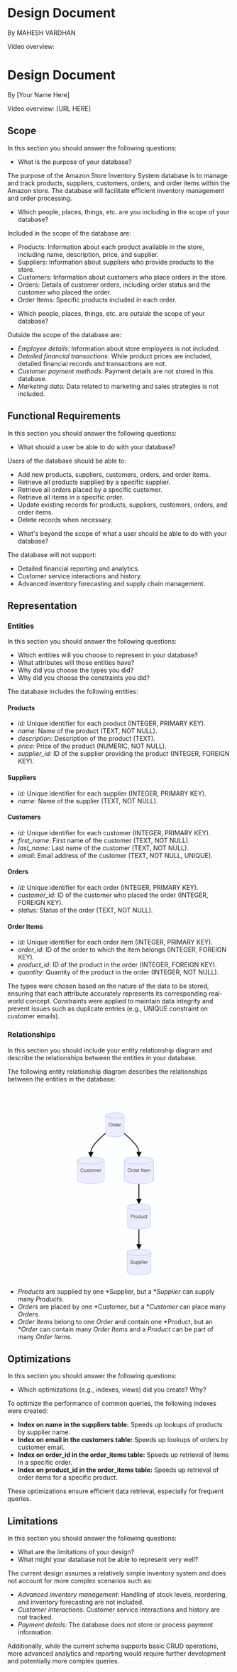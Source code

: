 # Design Document

By MAHESH VARDHAN

Video overview: <URL HERE>


# Design Document

By [Your Name Here]

Video overview: [URL HERE]

## Scope

In this section you should answer the following questions:

* What is the purpose of your database?

The purpose of the Amazon Store Inventory System database is to manage and track products, suppliers, customers, orders, and order items within the Amazon store. The database will facilitate efficient inventory management and order processing.


* Which people, places, things, etc. are you including in the scope of your database?


Included in the scope of the database are:
- Products: Information about each product available in the store, including name, description, price, and supplier.
- Suppliers: Information about suppliers who provide products to the store.
- Customers: Information about customers who place orders in the store.
- Orders: Details of customer orders, including order status and the customer who placed the order.
- Order Items: Specific products included in each order.


* Which people, places, things, etc. are *outside* the scope of your database?


Outside the scope of the database are:
- *Employee details:* Information about store employees is not included.
- *Detailed financial transactions:* While product prices are included, detailed financial records and transactions are not.
- *Customer payment methods:* Payment details are not stored in this database.
- *Marketing data:* Data related to marketing and sales strategies is not included.

## Functional Requirements

In this section you should answer the following questions:

* What should a user be able to do with your database?

Users of the database should be able to:
- Add new products, suppliers, customers, orders, and order items.
- Retrieve all products supplied by a specific supplier.
- Retrieve all orders placed by a specific customer.
- Retrieve all items in a specific order.
- Update existing records for products, suppliers, customers, orders, and order items.
- Delete records when necessary.


* What's beyond the scope of what a user should be able to do with your database?


The database will not support:
- Detailed financial reporting and analytics.
- Customer service interactions and history.
- Advanced inventory forecasting and supply chain management.

## Representation

### Entities

In this section you should answer the following questions:

* Which entities will you choose to represent in your database?
* What attributes will those entities have?
* Why did you choose the types you did?
* Why did you choose the constraints you did?


The database includes the following entities:

#### Products
- *id:* Unique identifier for each product (INTEGER, PRIMARY KEY).
- *name:* Name of the product (TEXT, NOT NULL).
- *description:* Description of the product (TEXT).
- *price:* Price of the product (NUMERIC, NOT NULL).
- *supplier_id:* ID of the supplier providing the product (INTEGER, FOREIGN KEY).

#### Suppliers
- *id:* Unique identifier for each supplier (INTEGER, PRIMARY KEY).
- *name:* Name of the supplier (TEXT, NOT NULL).

#### Customers
- *id:* Unique identifier for each customer (INTEGER, PRIMARY KEY).
- *first_name:* First name of the customer (TEXT, NOT NULL).
- *last_name:* Last name of the customer (TEXT, NOT NULL).
- *email:* Email address of the customer (TEXT, NOT NULL, UNIQUE).

#### Orders
- *id:* Unique identifier for each order (INTEGER, PRIMARY KEY).
- *customer_id:* ID of the customer who placed the order (INTEGER, FOREIGN KEY).
- *status:* Status of the order (TEXT, NOT NULL).

#### Order Items
- *id:* Unique identifier for each order item (INTEGER, PRIMARY KEY).
- *order_id:* ID of the order to which the item belongs (INTEGER, FOREIGN KEY).
- *product_id:* ID of the product in the order (INTEGER, FOREIGN KEY).
- *quantity:* Quantity of the product in the order (INTEGER, NOT NULL).

The types were chosen based on the nature of the data to be stored, ensuring that each attribute accurately represents its corresponding real-world concept. Constraints were applied to maintain data integrity and prevent issues such as duplicate entries (e.g., UNIQUE constraint on customer emails).

### Relationships

In this section you should include your entity relationship diagram and describe the relationships between the entities in your database.


The following entity relationship diagram describes the relationships between the entities in the database:

![ER Diagram](diagram.png)

- *Products* are supplied by one *Supplier, but a **Supplier* can supply many *Products*.
- *Orders* are placed by one *Customer, but a **Customer* can place many *Orders*.
- *Order Items* belong to one *Order* and contain one *Product, but an **Order* can contain many *Order Items* and a *Product* can be part of many *Order Items*.

## Optimizations

In this section you should answer the following questions:

* Which optimizations (e.g., indexes, views) did you create? Why?

To optimize the performance of common queries, the following indexes were created:
- **Index on name in the suppliers table:** Speeds up lookups of products by supplier name.
- **Index on email in the customers table:** Speeds up lookups of orders by customer email.
- **Index on order_id in the order_items table:** Speeds up retrieval of items in a specific order.
- **Index on product_id in the order_items table:** Speeds up retrieval of order items for a specific product.

These optimizations ensure efficient data retrieval, especially for frequent queries.

## Limitations

In this section you should answer the following questions:

* What are the limitations of your design?
* What might your database not be able to represent very well?



The current design assumes a relatively simple inventory system and does not account for more complex scenarios such as:
- *Advanced inventory management:* Handling of stock levels, reordering, and inventory forecasting are not included.
- *Customer interactions:* Customer service interactions and history are not tracked.
- *Payment details:* The database does not store or process payment information.

Additionally, while the current schema supports basic CRUD operations, more advanced analytics and reporting would require further development and potentially more complex queries.


